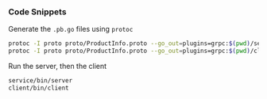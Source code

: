 ### Code Snippets

Generate the `.pb.go` files using `protoc`
```bash
protoc -I proto proto/ProductInfo.proto --go_out=plugins=grpc:$(pwd)/service/ecommerce
protoc -I proto proto/ProductInfo.proto --go_out=plugins=grpc:$(pwd)/client/ecommerce
```

Run the server, then the client
```bash
service/bin/server
client/bin/client
```
